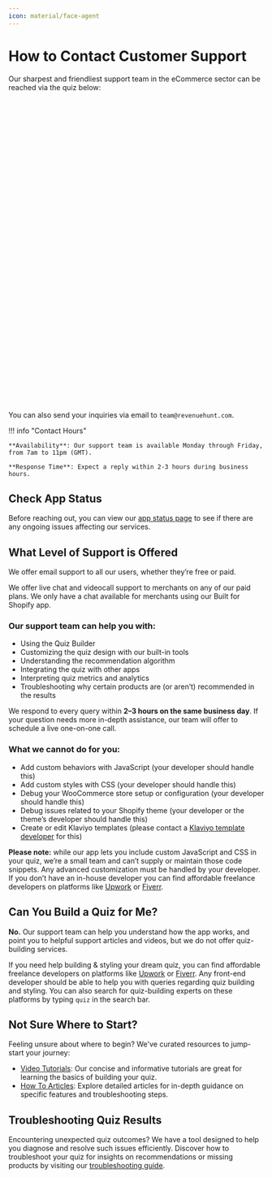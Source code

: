 ```yaml
---
icon: material/face-agent
---
```


# How to Contact Customer Support

Our sharpest and friendliest support team in the eCommerce sector can be reached via the quiz below:

<script src="https://admin.revenuehunt.com/embed.js" async></script>
<div class="rh-widget rh-inline" data-url="https://admin.revenuehunt.com/public/quiz/wnHprB" style="margin: 10px auto; width: 100%; height: 600px; display: flex;"></div>

You can also send your inquiries via email to `team@revenuehunt.com`.

!!! info "Contact Hours"

    **Availability**: Our support team is available Monday through Friday, from 7am to 11pm (GMT).
    
    **Response Time**: Expect a reply within 2-3 hours during business hours.

## Check App Status

Before reaching out, you can view our [app status page](https://status.revenuehunt.com/) to see if there are any ongoing issues affecting our services.


## What Level of Support is Offered

We offer email support to all our users, whether they’re free or paid.

We offer live chat and videocall support to merchants on any of our paid plans. We only have a chat available for merchants using our Built for Shopify app.

### Our support team can help you with:

- Using the Quiz Builder  
- Customizing the quiz design with our built-in tools  
- Understanding the recommendation algorithm  
- Integrating the quiz with other apps  
- Interpreting quiz metrics and analytics  
- Troubleshooting why certain products are (or aren’t) recommended in the results  

We respond to every query within **2–3 hours on the same business day**. If your question needs more in-depth assistance, our team will offer to schedule a live one-on-one call.

### What we **cannot** do for you:

- Add custom behaviors with JavaScript (your developer should handle this)  
- Add custom styles with CSS (your developer should handle this)  
- Debug your WooCommerce store setup or configuration (your developer should handle this)  
- Debug issues related to your Shopify theme (your developer or the theme’s developer should handle this)  
- Create or edit Klaviyo templates (please contact a [Klaviyo template developer](https://www.fiverr.com/gigs/klaviyo-template) for this)

**Please note:** while our app lets you include custom JavaScript and CSS in your quiz, we’re a small team and can’t supply or maintain those code snippets. Any advanced customization must be handled by your developer. If you don’t have an in-house developer you can find affordable freelance developers on platforms like [Upwork](https://www.upwork.com/) or [Fiverr](https://www.fiverr.com/).
 
## Can You Build a Quiz for Me?

**No.** Our support team can help you understand how the app works, and point you to helpful support articles and videos, but we do not offer quiz-building services. 

If you need help building & styling your dream quiz, you can find affordable freelance developers on platforms like [Upwork](https://www.upwork.com/) or [Fiverr](https://www.fiverr.com/). Any front-end developer should be able to help you with queries regarding quiz building and styling. You can also search for quiz-building experts on these platforms by typing `quiz` in the search bar.


## Not Sure Where to Start?

Feeling unsure about where to begin? We've curated resources to jump-start your journey:

- [Video Tutorials](/tutorials/): Our concise and informative tutorials are great for learning the basics of building your quiz.
- [How To Articles](/how-to-guides/create-first-quiz/): Explore detailed articles for in-depth guidance on specific features and troubleshooting steps.


## Troubleshooting Quiz Results

Encountering unexpected quiz outcomes? We have a tool designed to help you diagnose and resolve such issues efficiently. Discover how to troubleshoot your quiz for insights on recommendations or missing products by visiting our [troubleshooting guide](/how-to-guides/troubleshoot-product-results/).
